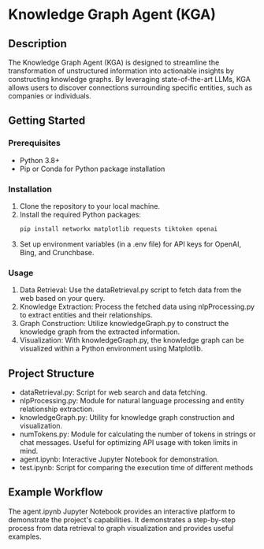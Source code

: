 # Knowledge Graph Agent (KGA)

## Description

The Knowledge Graph Agent (KGA) is designed to streamline the transformation of unstructured information into actionable insights by constructing knowledge graphs. By leveraging state-of-the-art LLMs, KGA allows users to discover connections surrounding specific entities, such as companies or individuals.

## Getting Started

### Prerequisites

- Python 3.8+
- Pip or Conda for Python package installation

### Installation

1. Clone the repository to your local machine.
2. Install the required Python packages:
   ```sh
   pip install networkx matplotlib requests tiktoken openai
   ```
3. Set up environment variables (in a .env file) for API keys for OpenAI, Bing, and Crunchbase.

### Usage

1. Data Retrieval: Use the dataRetrieval.py script to fetch data from the web based on your query.
2. Knowledge Extraction: Process the fetched data using nlpProcessing.py to extract entities and their relationships.
3. Graph Construction: Utilize knowledgeGraph.py to construct the knowledge graph from the extracted information.
4. Visualization: With knowledgeGraph.py, the knowledge graph can be visualized within a Python environment using Matplotlib.

## Project Structure

- dataRetrieval.py: Script for web search and data fetching.
- nlpProcessing.py: Module for natural language processing and entity relationship extraction.
- knowledgeGraph.py: Utility for knowledge graph construction and visualization.
- numTokens.py: Module for calculating the number of tokens in strings or chat messages. Useful for optimizing API usage with token limits in mind.
- agent.ipynb: Interactive Jupyter Notebook for demonstration.
- test.ipynb: Script for comparing the execution time of different methods

## Example Workflow

The agent.ipynb Jupyter Notebook provides an interactive platform to demonstrate the project's capabilities. It demonstrates a step-by-step process from data retrieval to graph visualization and provides useful examples.